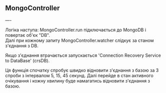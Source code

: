 ## MongoController
—-

Логіка наступа:
MongoController.run підключається до MongoDB і повертає об'єк "DB".  
Далі при кожному запиту MongoController.watcher слідкує за станом з'єднання з DB.  

Якщо з'єднання втрачається запускається 'Connection Recovery Service to DataBase' (crsDB).  

Ця функція спочатку спробує швидко відновити з'єднання з базою за 3 спроби з інтервалом 5, 15, 45 секунд. Далі перейде в стан активного очікування і кожну хвилину буде намагатись відновити з'єднання з базою.


